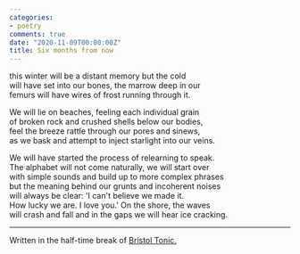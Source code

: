 ```yaml
---
categories:
- poetry
comments: true
date: "2020-11-09T00:00:00Z"
title: Six months from now
---
```

this winter will be a distant memory but the cold  
will have set into our bones, the marrow deep in our  
femurs will have wires of frost running through it.  

We will lie on beaches, feeling each individual grain  
of broken rock and crushed shells below our bodies,  
feel the breeze rattle through our pores and sinews,  
as we bask and attempt to inject starlight into our veins.   

We will have started the process of relearning to speak.   
The alphabet will not come naturally, we will start over   
with simple sounds and build up to more complex phrases  
but the meaning behind our grunts and incoherent noises   
will always be clear: 'I can't believe we made it.   
How lucky we are. I love you.' On the shore, the waves   
will crash and fall and in the gaps we will hear ice cracking.  

***

Written in the half-time break of [Bristol Tonic.](facebook.com/BristolTonic/)
